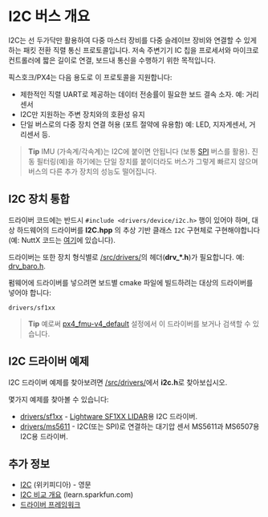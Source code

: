 # I2C 버스 개요

I2C는 선 두가닥만 활용하여 다중 마스터 장비를 다중 슬레이브 장비와 연결할 수 있게 하는 패킷 전환 직렬 통신 프로토콜입니다. 저속 주변기기 IC 칩을 프로세서와 마이크로컨트롤러에 짧은 길이로 연결, 보드내 통신을 수행하기 위한 목적입니다.

픽스호크/PX4는 다음 용도로 이 프로토콜을 지원합니다:
* 제한적인 직렬 UART로 제공하는 데이터 전송률이 필요한 보드 결속 소자. 예: 거리 센서
* I2C만 지원하는 주변 장치와의 호환성 유지
* 단일 버스로의 다중 장치 연결 허용 (포트 절약에 유용함) 예: LED, 지자계센서, 거리센서 등.

> **Tip** IMU (가속계/각속계)는 I2C에 붙이면 안됩니다 (보통 [SPI](https://en.wikipedia.org/wiki/Serial_Peripheral_Interface_Bus) 버스를 활용). 진동 필터링(예)을 하기에는 단일 장치를 붙이더라도 버스가 그렇게 빠르지 않으며 버스의 다른 추가 장치의 성능도 떨어집니다.


## I2C 장치 통합

드라이버 코드에는 반드시 `#include <drivers/device/i2c.h>` 행이 있어야 하며, 대상 하드웨어의 드라이버를 **I2C.hpp** 의 추상 기반 클래스 `I2C` 구현체로 구현해야합니다(예: NuttX 코드는 [여기](https://github.com/PX4/PX4-Autopilot/blob/master/src/lib/drivers/device/nuttx/I2C.hpp)에 있습니다).

드라이버는 또한 장치 형식별로 [/src/drivers/](https://github.com/PX4/PX4-Autopilot/tree/master/src/drivers)의 헤더(**drv_*.h**)가 필요합니다. 예: [drv_baro.h](https://github.com/PX4/PX4-Autopilot/blob/master/src/drivers/drv_baro.h).

펌웨어에 드라이버를 넣으려면 보드별 cmake 파일에 빌드하려는 대상의 드라이버를 넣어야 합니다:
```
drivers/sf1xx
```

> **Tip** 예로써 [px4_fmu-v4_default](https://github.com/PX4/PX4-Autopilot/blob/master/boards/px4/fmu-v4/default.cmake) 설정에서 이 드라이버를 보거나 검색할 수 있습니다.


## I2C 드라이버 예제

I2C 드라이버 예제를 찾아보려면 [/src/drivers/](https://github.com/PX4/PX4-Autopilot/tree/master/src/drivers)에서 **i2c.h**로 찾아보십시오.

몇가지 예제를 찾아볼 수 있습니다:
* [drivers/sf1xx](https://github.com/PX4/PX4-Autopilot/tree/master/src/drivers/distance_sensor/sf1xx) -  [Lightware SF1XX LIDAR](../sensor/sfxx_lidar.md)용 I2C 드라이버.
* [drivers/ms5611](https://github.com/PX4/PX4-Autopilot/tree/master/src/drivers/barometer/ms5611) - I2C(또는 SPI)로 연결하는 대기압 센서 MS5611과 MS6507용 I2C용 드라이버.

## 추가 정보

* [I2C](https://en.wikipedia.org/wiki/I%C2%B2C) (위키피디아) - 영문
* [I2C 비교 개요](https://learn.sparkfun.com/tutorials/i2c) (learn.sparkfun.com)
* [드라이버 프레임워크](../middleware/drivers.md)
